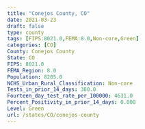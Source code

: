 ```yaml
---
title: "Conejos County, CO"
date: 2021-03-23
draft: false
type: county
tags: [FIPS:8021.0,FEMA:8.0,Non-core,Green]
categories: [CO]
County: Conejos County
State: CO
FIPS: 8021.0
FEMA_Region: 8.0
Population: 8205.0
NCHS_Urban_Rural_Classification: Non-core
Tests_in_prior_14_days: 380.0
Fourteen_day_test_rate_per_100000: 4631.0
Percent_Positivity_in_prior_14_days: 0.008
Level: Green
url: /states/CO/conejos-county
---
```



